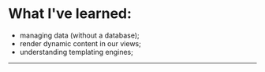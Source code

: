 # What I've learned:
- managing data (without a database);
- render dynamic content in our views;
- understanding templating engines;
---